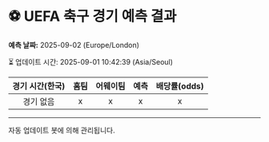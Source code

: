 # ⚽️ UEFA 축구 경기 예측 결과

**예측 날짜:** 2025-09-02 (Europe/London)

⏳ 업데이트 시간: 2025-09-01 10:42:39 (Asia/Seoul)

| 경기 시간(한국) | 홈팀 | 어웨이팀 | 예측 | 배당률(odds) |
|:-------------:|:-----:|:-------:|:-----:|:------------:|
| 경기 없음 | x | x | x | x |

---
자동 업데이트 봇에 의해 관리됩니다.
